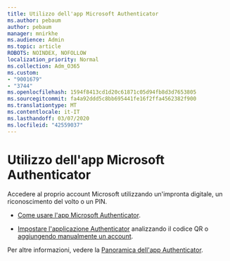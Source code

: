 ```yaml
---
title: Utilizzo dell'app Microsoft Authenticator
ms.author: pebaum
author: pebaum
manager: mnirkhe
ms.audience: Admin
ms.topic: article
ROBOTS: NOINDEX, NOFOLLOW
localization_priority: Normal
ms.collection: Adm_O365
ms.custom:
- "9001679"
- "3744"
ms.openlocfilehash: 1594f8413cd1d20c61871c05d94fb8d3d7653805
ms.sourcegitcommit: fa4a92ddd5c8bb695441fe16f2ffa4562382f900
ms.translationtype: MT
ms.contentlocale: it-IT
ms.lasthandoff: 03/07/2020
ms.locfileid: "42559037"
---
```

# <a name="using-the-microsoft-authenticator-app"></a>Utilizzo dell'app Microsoft Authenticator

Accedere al proprio account Microsoft utilizzando un'impronta digitale, un riconoscimento del volto o un PIN.

- [Come usare l'app Microsoft Authenticator](https://support.microsoft.com/help/4026727/microsoft-account-how-to-use-the-microsoft-authenticator-app). 

- [Impostare l'applicazione Authenticator](https://docs.microsoft.com/azure/active-directory/user-help/security-info-setup-auth-app) analizzando il codice QR o [aggiungendo manualmente un account](https://docs.microsoft.com/azure/active-directory/user-help/user-help-auth-app-add-account-manual).  

Per altre informazioni, vedere la [Panoramica dell'app Authenticator](https://docs.microsoft.com/azure/active-directory/user-help/user-help-auth-app-overview).
